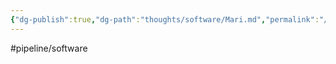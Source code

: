 ```yaml
---
{"dg-publish":true,"dg-path":"thoughts/software/Mari.md","permalink":"/thoughts/software/mari/","hide":true}
---
```


#pipeline/software